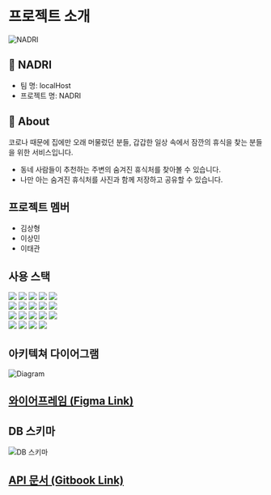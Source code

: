 # 프로젝트 소개

![NADRI](https://user-images.githubusercontent.com/77206786/147659790-ec69c423-61fe-41e9-950b-4afcee49a014.png)

## 🚌 NADRI
- 팀 명: localHost
- 프로젝트 명: NADRI

## 📌 About
코로나 때문에 집에만 오래 머물렀던 분들, 갑갑한 일상 속에서 잠깐의 휴식을 찾는 분들을 위한 서비스입니다.
- 동네 사람들이 추천하는 주변의 숨겨진 휴식처를 찾아볼 수 있습니다.
- 나만 아는 숨겨진 휴식처를 사진과 함께 저장하고 공유할 수 있습니다.

## 프로젝트 멤버
- 김상형
- 이상민
- 이태관

## 사용 스택
<div>
<img src="https://img.shields.io/badge/html5-E34F26?style=for-the-badge&logo=html5&logoColor=white">    
<img src="https://img.shields.io/badge/react-61DAFB?style=for-the-badge&logo=react&logoColor=black">    
<img src="https://img.shields.io/badge/css-1572B6?style=for-the-badge&logo=css3&logoColor=white">    
<img src="https://img.shields.io/badge/styled compoents-DB7093?style=for-the-badge&logo=styled-components&logoColor=white">    
<img src="https://img.shields.io/badge/javascript-F7DF1E?style=for-the-badge&logo=javascript&logoColor=black">    
</div>
<div>
<img src="https://img.shields.io/badge/redux-764ABC?style=for-the-badge&logo=redux&logoColor=white">    
<img src="https://img.shields.io/badge/node.js-339933?style=for-the-badge&logo=Node.js&logoColor=white">    
<img src="https://img.shields.io/badge/sequelize-52B0E7?style=for-the-badge&logo=sequelize&logoColor=white">    
<img src="https://img.shields.io/badge/mysql-4479A1?style=for-the-badge&logo=mysql&logoColor=white">    
<img src="https://img.shields.io/badge/json web token-000000?style=for-the-badge&logo=JSON Web Tokens&logoColor=white">    
</div>
<div>
<img src="https://img.shields.io/badge/express-000000?style=for-the-badge&logo=express&logoColor=white">    
<img src="https://img.shields.io/badge/amazon aws-232F3E?style=for-the-badge&logo=amazonaws&logoColor=white">    
<img src="https://img.shields.io/badge/kakao api-FFCD00?style=for-the-badge&logo=kakao&logoColor=black">    
<img src="https://img.shields.io/badge/github-181717?style=for-the-badge&logo=github&logoColor=white">    
<img src="https://img.shields.io/badge/react router-CA4245?style=for-the-badge&logo=React Router&logoColor=white">    
</div>
<div>
<img src="https://img.shields.io/badge/axios-7E3E8D?style=for-the-badge&logo=axios&logoColor=white">  
<img src="https://img.shields.io/badge/oauth-000000?style=for-the-badge&logo=oauth&logoColor=white">  
<img src="https://img.shields.io/badge/multer-F2A34D?style=for-the-badge&logo=multer&logoColor=white">  
<img src="https://img.shields.io/badge/nodemailer-22A3D7?style=for-the-badge&logo=nodemailer&logoColor=white">  
</div>

## 아키텍쳐 다이어그램
![Diagram](https://user-images.githubusercontent.com/77206786/147662970-3afbc2e2-1c67-47df-bef3-460604650380.png)


## [와이어프레임 (Figma Link)](https://www.figma.com/file/GTGdlQ4ZfyX4zflv3qW1qX/NADRI?node-id=0%3A1)

## DB 스키마
![DB 스키마](https://user-images.githubusercontent.com/77206786/147723153-94e20387-8d2e-43e7-b04d-1926b50ca89d.png)

## [API 문서 (Gitbook Link)](https://localhost-5.gitbook.io/nadri/api/auth)
